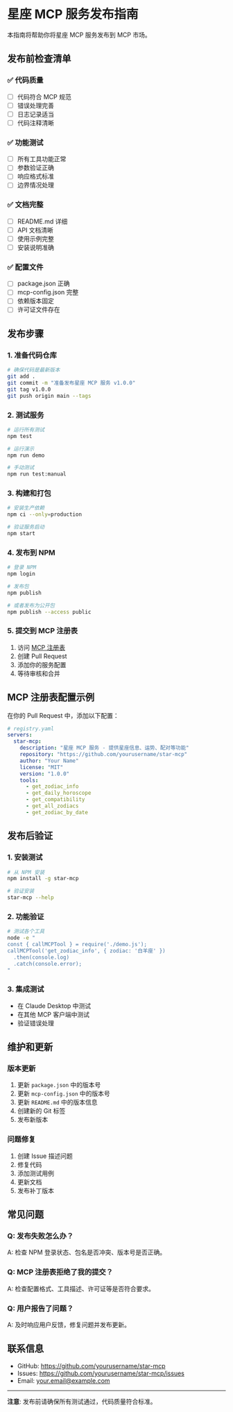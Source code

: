 # 星座 MCP 服务发布指南

本指南将帮助你将星座 MCP 服务发布到 MCP 市场。

## 发布前检查清单

### ✅ 代码质量
- [ ] 代码符合 MCP 规范
- [ ] 错误处理完善
- [ ] 日志记录适当
- [ ] 代码注释清晰

### ✅ 功能测试
- [ ] 所有工具功能正常
- [ ] 参数验证正确
- [ ] 响应格式标准
- [ ] 边界情况处理

### ✅ 文档完整
- [ ] README.md 详细
- [ ] API 文档清晰
- [ ] 使用示例完整
- [ ] 安装说明准确

### ✅ 配置文件
- [ ] package.json 正确
- [ ] mcp-config.json 完整
- [ ] 依赖版本固定
- [ ] 许可证文件存在

## 发布步骤

### 1. 准备代码仓库

```bash
# 确保代码是最新版本
git add .
git commit -m "准备发布星座 MCP 服务 v1.0.0"
git tag v1.0.0
git push origin main --tags
```

### 2. 测试服务

```bash
# 运行所有测试
npm test

# 运行演示
npm run demo

# 手动测试
npm run test:manual
```

### 3. 构建和打包

```bash
# 安装生产依赖
npm ci --only=production

# 验证服务启动
npm start
```

### 4. 发布到 NPM

```bash
# 登录 NPM
npm login

# 发布包
npm publish

# 或者发布为公开包
npm publish --access public
```

### 5. 提交到 MCP 注册表

1. 访问 [MCP 注册表](https://github.com/modelcontextprotocol/registry)
2. 创建 Pull Request
3. 添加你的服务配置
4. 等待审核和合并

## MCP 注册表配置示例

在你的 Pull Request 中，添加以下配置：

```yaml
# registry.yaml
servers:
  star-mcp:
    description: "星座 MCP 服务 - 提供星座信息、运势、配对等功能"
    repository: "https://github.com/yourusername/star-mcp"
    author: "Your Name"
    license: "MIT"
    version: "1.0.0"
    tools:
      - get_zodiac_info
      - get_daily_horoscope
      - get_compatibility
      - get_all_zodiacs
      - get_zodiac_by_date
```

## 发布后验证

### 1. 安装测试
```bash
# 从 NPM 安装
npm install -g star-mcp

# 验证安装
star-mcp --help
```

### 2. 功能验证
```bash
# 测试各个工具
node -e "
const { callMCPTool } = require('./demo.js');
callMCPTool('get_zodiac_info', { zodiac: '白羊座' })
  .then(console.log)
  .catch(console.error);
"
```

### 3. 集成测试
- 在 Claude Desktop 中测试
- 在其他 MCP 客户端中测试
- 验证错误处理

## 维护和更新

### 版本更新
1. 更新 `package.json` 中的版本号
2. 更新 `mcp-config.json` 中的版本号
3. 更新 `README.md` 中的版本信息
4. 创建新的 Git 标签
5. 发布新版本

### 问题修复
1. 创建 Issue 描述问题
2. 修复代码
3. 添加测试用例
4. 更新文档
5. 发布补丁版本

## 常见问题

### Q: 发布失败怎么办？
A: 检查 NPM 登录状态、包名是否冲突、版本号是否正确。

### Q: MCP 注册表拒绝了我的提交？
A: 检查配置格式、工具描述、许可证等是否符合要求。

### Q: 用户报告了问题？
A: 及时响应用户反馈，修复问题并发布更新。

## 联系信息

- GitHub: https://github.com/yourusername/star-mcp
- Issues: https://github.com/yourusername/star-mcp/issues
- Email: your.email@example.com

---

**注意**: 发布前请确保所有测试通过，代码质量符合标准。 